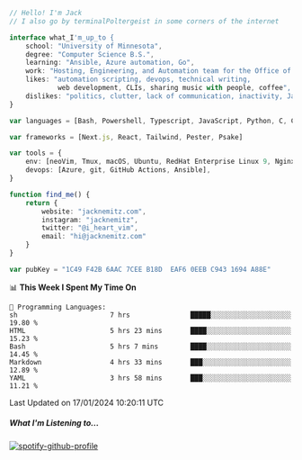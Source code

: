 ```typescript
// Hello! I'm Jack
// I also go by terminalPoltergeist in some corners of the internet

interface what_I'm_up_to {
    school: "University of Minnesota",
    degree: "Computer Science B.S.",
    learning: "Ansible, Azure automation, Go",
    work: "Hosting, Engineering, and Automation team for the Office of Information Technology at UMN",
    likes: "automation scripting, devops, technical writing,
            web development, CLIs, sharing music with people, coffee",
    dislikes: "politics, clutter, lack of communication, inactivity, Java",
}

var languages = [Bash, Powershell, Typescript, JavaScript, Python, C, C++]

var frameworks = [Next.js, React, Tailwind, Pester, Psake]

var tools = {
    env: [neoVim, Tmux, macOS, Ubuntu, RedHat Enterprise Linux 9, Nginx, DigitalOcean, Cloudflare],
    devops: [Azure, git, GitHub Actions, Ansible],
}

function find_me() {
    return {
        website: "jacknemitz.com",
        instagram: "jacknemitz",
        twitter: "@i_heart_vim",
        email: "hi@jacknemitz.com"
    }
}

var pubKey = "1C49 F42B 6AAC 7CEE B18D  EAF6 0EEB C943 1694 A88E"
```

<!--START_SECTION:waka-->
📊 **This Week I Spent My Time On** 

```text
💬 Programming Languages: 
sh                       7 hrs               █████░░░░░░░░░░░░░░░░░░░░   19.80 % 
HTML                     5 hrs 23 mins       ████░░░░░░░░░░░░░░░░░░░░░   15.23 % 
Bash                     5 hrs 7 mins        ████░░░░░░░░░░░░░░░░░░░░░   14.45 % 
Markdown                 4 hrs 33 mins       ███░░░░░░░░░░░░░░░░░░░░░░   12.89 % 
YAML                     3 hrs 58 mins       ███░░░░░░░░░░░░░░░░░░░░░░   11.21 % 
```


 Last Updated on 17/01/2024 10:20:11 UTC
<!--END_SECTION:waka-->

##### What I'm Listening to...

[![spotify-github-profile](https://spotify-github-profile.vercel.app/api/view?uid=jack.nemitz&cover_image=true&show_offline=true&bar_color=53b14f&bar_color_cover=false&background_color=121212FF)](https://spotify-github-profile.vercel.app/api/view?uid=jack.nemitz&redirect=true)

